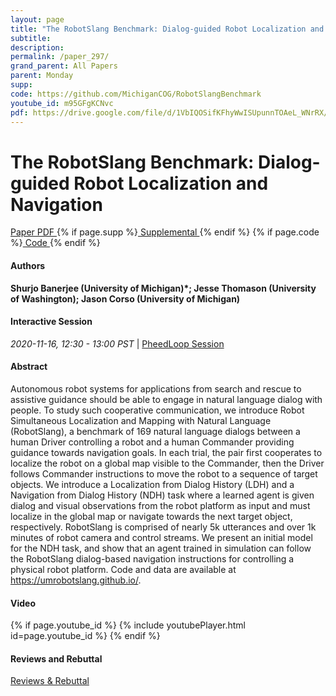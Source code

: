 ```yaml
---
layout: page
title: "The RobotSlang Benchmark: Dialog-guided Robot Localization and Navigation"
subtitle: 
description:
permalink: /paper_297/
grand_parent: All Papers
parent: Monday
supp: 
code: https://github.com/MichiganCOG/RobotSlangBenchmark
youtube_id: m95GFgKCNvc
pdf: https://drive.google.com/file/d/1VbIQOSifKFhyWwISUpunnTOAeL_WNrRX/view
---
```


# The RobotSlang Benchmark: Dialog-guided Robot Localization and Navigation

<a href="https://drive.google.com/file/d/1VbIQOSifKFhyWwISUpunnTOAeL_WNrRX/view" target="_blank" rel="noopener noreferrer" class="btn btn-blue"><i class="fa fa-file-text-o" aria-hidden="true"></i> Paper PDF </a> {% if page.supp %}<a href="" target="_blank" rel="noopener noreferrer" class="btn btn-green"><i class="fa fa-file-text-o" aria-hidden="true"></i> Supplemental </a>{% endif %} {% if page.code %}<a href="https://github.com/MichiganCOG/RobotSlangBenchmark" target="_blank" rel="noopener noreferrer" class="btn"><i class="fa fa-github" aria-hidden="true"></i> Code </a>{% endif %} 

#### Authors
**Shurjo Banerjee (University of Michigan)*; Jesse Thomason (University of Washington); Jason Corso (University of Michigan)**

#### Interactive Session
<em>2020-11-16, 12:30 - 13:00 PST </em> | <a href="https://pheedloop.com/corl2020/virtual/?page=sessions&section=SESXI0R2B76QZKDDR" target="_blank" rel="noopener noreferrer"> PheedLoop Session <i class="fa fa-external-link" aria-hidden="true"></i> </a> 

#### Abstract
Autonomous robot systems for applications from search and rescue to assistive guidance should be able to engage in natural language dialog with people. To study such cooperative communication, we introduce Robot Simultaneous Localization and Mapping with Natural Language (RobotSlang), a benchmark of 169 natural language dialogs between a human Driver controlling a robot and a human Commander providing guidance towards navigation goals. In each trial, the pair first cooperates to localize the robot on a global map visible to the Commander, then the Driver follows Commander instructions to move the robot to a sequence of target objects. We introduce a Localization from Dialog History (LDH) and a Navigation from Dialog History (NDH) task where a learned agent is given dialog and visual observations from the robot platform as input and must localize in the global map or navigate towards the next target object, respectively. RobotSlang is comprised of nearly 5k utterances and over 1k minutes of robot camera and control streams. We present an initial model for the NDH task, and show that an agent trained in simulation can follow the RobotSlang dialog-based navigation instructions for controlling a physical robot platform. Code and data are available at <a href="https://umrobotslang.github.io/" target="_blank">https://umrobotslang.github.io/</a>.

#### Video
{% if page.youtube_id %}
{% include youtubePlayer.html id=page.youtube_id %}
{% endif %}

#### Reviews and Rebuttal
<a href="https://drive.google.com/file/d/1x-C_SUx34ny1jNZG7EDP2wJpAL82h1Tk/view" target="_blank" rel="noopener noreferrer" class="btn btn-purple"><i class="fa fa-pencil-square-o" aria-hidden="true"></i> Reviews & Rebuttal </a>

